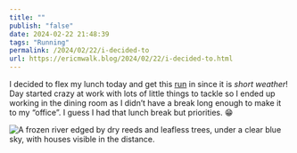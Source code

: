 ```yaml
---
title: ""
publish: "false"
date: 2024-02-22 21:48:39
tags: "Running"
permalink: /2024/02/22/i-decided-to
url: https://ericmwalk.blog/2024/02/22/i-decided-to.html
---
```


I decided to flex my lunch today and get this [run](https://strava.com/activities/10815894336) in since it is *short weather*! Day started crazy at work with lots of little things to tackle so I ended up working in the  dining room as I didn’t have a break long enough to make  it to my “office”. I guess I had that lunch break but priorities. 😁

![A frozen river edged by dry reeds and leafless trees, under a clear blue sky, with houses visible in the distance.](https://ericmwalk.blog/uploads/2024/img-7981.jpeg)